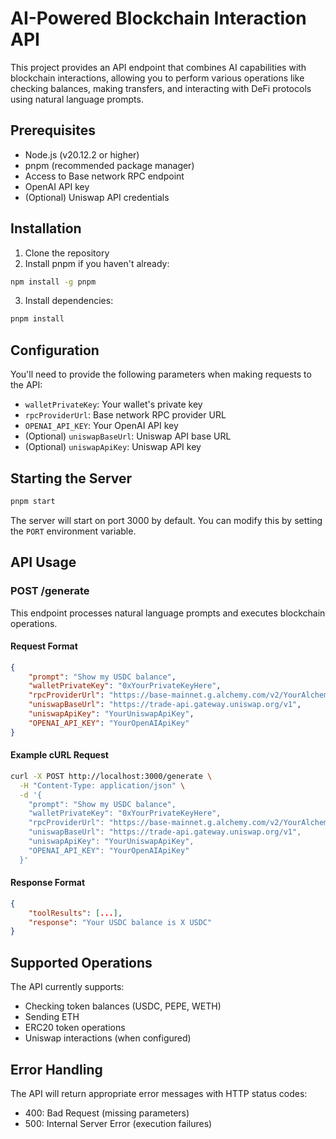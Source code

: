 # AI-Powered Blockchain Interaction API

This project provides an API endpoint that combines AI capabilities with blockchain interactions, allowing you to perform various operations like checking balances, making transfers, and interacting with DeFi protocols using natural language prompts.

## Prerequisites

- Node.js (v20.12.2 or higher)
- pnpm (recommended package manager)
- Access to Base network RPC endpoint
- OpenAI API key
- (Optional) Uniswap API credentials

## Installation

1. Clone the repository
2. Install pnpm if you haven't already:
```bash
npm install -g pnpm
```
3. Install dependencies:
```bash
pnpm install
```

## Configuration

You'll need to provide the following parameters when making requests to the API:

- `walletPrivateKey`: Your wallet's private key
- `rpcProviderUrl`: Base network RPC provider URL
- `OPENAI_API_KEY`: Your OpenAI API key
- (Optional) `uniswapBaseUrl`: Uniswap API base URL
- (Optional) `uniswapApiKey`: Uniswap API key

## Starting the Server

```bash
pnpm start
```

The server will start on port 3000 by default. You can modify this by setting the `PORT` environment variable.

## API Usage

### POST /generate

This endpoint processes natural language prompts and executes blockchain operations.

#### Request Format

```json
{
    "prompt": "Show my USDC balance",
    "walletPrivateKey": "0xYourPrivateKeyHere",
    "rpcProviderUrl": "https://base-mainnet.g.alchemy.com/v2/YourAlchemyKey",
    "uniswapBaseUrl": "https://trade-api.gateway.uniswap.org/v1",
    "uniswapApiKey": "YourUniswapApiKey",
    "OPENAI_API_KEY": "YourOpenAIApiKey"
}
```

#### Example cURL Request

```bash
curl -X POST http://localhost:3000/generate \
  -H "Content-Type: application/json" \
  -d '{
    "prompt": "Show my USDC balance",
    "walletPrivateKey": "0xYourPrivateKeyHere",
    "rpcProviderUrl": "https://base-mainnet.g.alchemy.com/v2/YourAlchemyKey",
    "uniswapBaseUrl": "https://trade-api.gateway.uniswap.org/v1",
    "uniswapApiKey": "YourUniswapApiKey",
    "OPENAI_API_KEY": "YourOpenAIApiKey"
  }'
```

#### Response Format

```json
{
    "toolResults": [...],
    "response": "Your USDC balance is X USDC"
}
```

## Supported Operations

The API currently supports:
- Checking token balances (USDC, PEPE, WETH)
- Sending ETH
- ERC20 token operations
- Uniswap interactions (when configured)

## Error Handling

The API will return appropriate error messages with HTTP status codes:
- 400: Bad Request (missing parameters)
- 500: Internal Server Error (execution failures)
